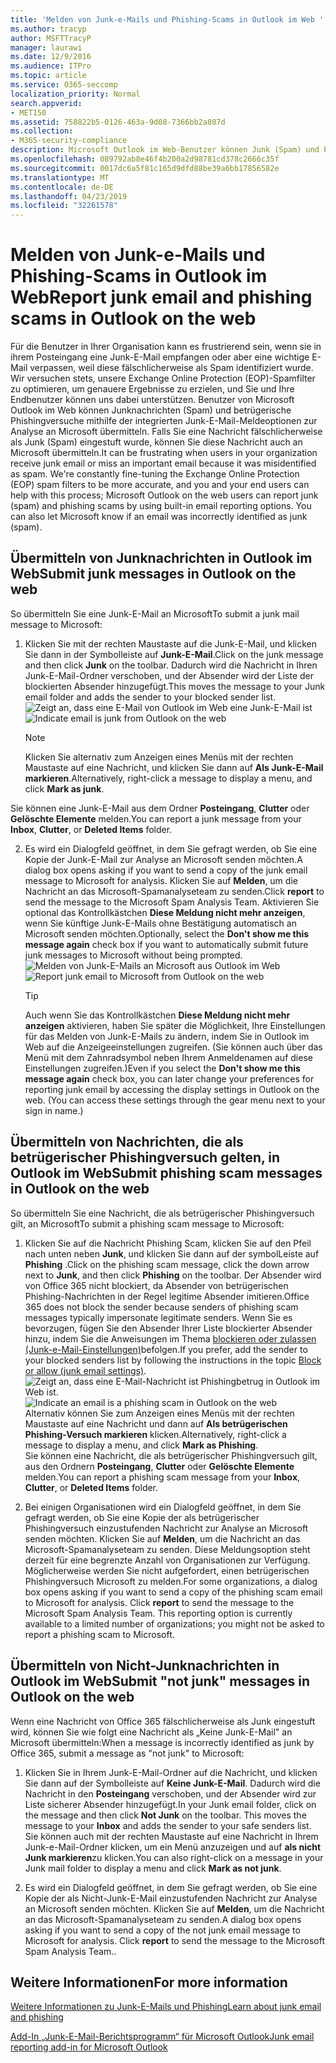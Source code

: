 ```yaml
---
title: 'Melden von Junk-e-Mails und Phishing-Scams in Outlook im Web '
ms.author: tracyp
author: MSFTTracyP
manager: laurawi
ms.date: 12/9/2016
ms.audience: ITPro
ms.topic: article
ms.service: O365-seccomp
localization_priority: Normal
search.appverid:
- MET150
ms.assetid: 758822b5-0126-463a-9d08-7366bb2a807d
ms.collection:
- M365-security-compliance
description: Microsoft Outlook im Web-Benutzer können Junk (Spam) und Phishing-Scams mithilfe integrierter e-Mail-Berichtsoptionen melden. Sie können Microsoft auch mitteilen, ob eine e-Mail fälschlicherweise als Junk (Spam) identifiziert wurde.
ms.openlocfilehash: 089792ab8e46f4b200a2d98781cd378c2666c35f
ms.sourcegitcommit: 0017dc6a5f81c165d9dfd88be39a6bb17856582e
ms.translationtype: MT
ms.contentlocale: de-DE
ms.lasthandoff: 04/23/2019
ms.locfileid: "32261578"
---
```

# <a name="report-junk-email-and-phishing-scams-in-outlook-on-the-web"></a><span data-ttu-id="61d16-104">Melden von Junk-e-Mails und Phishing-Scams in Outlook im Web</span><span class="sxs-lookup"><span data-stu-id="61d16-104">Report junk email and phishing scams in Outlook on the web</span></span> 

<span data-ttu-id="61d16-p102">Für die Benutzer in Ihrer Organisation kann es frustrierend sein, wenn sie in ihrem Posteingang eine Junk-E-Mail empfangen oder aber eine wichtige E-Mail verpassen, weil diese fälschlicherweise als Spam identifiziert wurde. Wir versuchen stets, unsere Exchange Online Protection (EOP)-Spamfilter zu optimieren, um genauere Ergebnisse zu erzielen, und Sie und Ihre Endbenutzer können uns dabei unterstützen. Benutzer von Microsoft Outlook im Web können Junknachrichten (Spam) und betrügerische Phishingversuche mithilfe der integrierten Junk-E-Mail-Meldeoptionen zur Analyse an Microsoft übermitteln. Falls Sie eine Nachricht fälschlicherweise als Junk (Spam) eingestuft wurde, können Sie diese Nachricht auch an Microsoft übermitteln.</span><span class="sxs-lookup"><span data-stu-id="61d16-p102">It can be frustrating when users in your organization receive junk email or miss an important email because it was misidentified as spam. We're constantly fine-tuning the Exchange Online Protection (EOP) spam filters to be more accurate, and you and your end users can help with this process; Microsoft Outlook on the web users can report junk (spam) and phishing scams by using built-in email reporting options. You can also let Microsoft know if an email was incorrectly identified as junk (spam).</span></span>
  
## <a name="submit-junk-messages-in-outlook-on-the-web"></a><span data-ttu-id="61d16-108">Übermitteln von Junknachrichten in Outlook im Web</span><span class="sxs-lookup"><span data-stu-id="61d16-108">Submit junk messages in Outlook on the web</span></span>

<span data-ttu-id="61d16-109">So übermitteln Sie eine Junk-E-Mail an Microsoft</span><span class="sxs-lookup"><span data-stu-id="61d16-109">To submit a junk mail message to Microsoft:</span></span>
  
1. <span data-ttu-id="61d16-110">Klicken Sie mit der rechten Maustaste auf die Junk-E-Mail, und klicken Sie dann in der Symbolleiste auf **Junk-E-Mail**.</span><span class="sxs-lookup"><span data-stu-id="61d16-110">Click on the junk message and then click **Junk** on the toolbar.</span></span> <span data-ttu-id="61d16-111">Dadurch wird die Nachricht in Ihren Junk-E-Mail-Ordner verschoben, und der Absender wird der Liste der blockierten Absender hinzugefügt.</span><span class="sxs-lookup"><span data-stu-id="61d16-111">This moves the message to your Junk email folder and adds the sender to your blocked sender list.</span></span> 
    <span data-ttu-id="61d16-112">![Zeigt an, dass eine E-Mail von Outlook im Web eine Junk-E-Mail ist](media/a10ae792-aab6-4374-a041-6c3f732eb2e3.png)</span><span class="sxs-lookup"><span data-stu-id="61d16-112">![Indicate email is junk from Outlook on the web](media/a10ae792-aab6-4374-a041-6c3f732eb2e3.png)</span></span>
  
    > [!NOTE]
    > <span data-ttu-id="61d16-113">Klicken Sie alternativ zum Anzeigen eines Menüs mit der rechten Maustaste auf eine Nachricht, und klicken Sie dann auf **Als Junk-E-Mail markieren**.</span><span class="sxs-lookup"><span data-stu-id="61d16-113">Alternatively, right-click a message to display a menu, and click **Mark as junk**.</span></span> 
  
<span data-ttu-id="61d16-114">Sie können eine Junk-E-Mail aus dem Ordner **Posteingang**, **Clutter** oder **Gelöschte Elemente** melden.</span><span class="sxs-lookup"><span data-stu-id="61d16-114">You can report a junk message from your **Inbox**, **Clutter**, or **Deleted Items** folder.</span></span> 
  
2. <span data-ttu-id="61d16-115">Es wird ein Dialogfeld geöffnet, in dem Sie gefragt werden, ob Sie eine Kopie der Junk-E-Mail zur Analyse an Microsoft senden möchten.</span><span class="sxs-lookup"><span data-stu-id="61d16-115">A dialog box opens asking if you want to send a copy of the junk email message to Microsoft for analysis.</span></span> <span data-ttu-id="61d16-116">Klicken Sie auf **Melden**, um die Nachricht an das Microsoft-Spamanalyseteam zu senden.</span><span class="sxs-lookup"><span data-stu-id="61d16-116">Click **report** to send the message to the Microsoft Spam Analysis Team.</span></span> <span data-ttu-id="61d16-117">Aktivieren Sie optional das Kontrollkästchen **Diese Meldung nicht mehr anzeigen**, wenn Sie künftige Junk-E-Mails ohne Bestätigung automatisch an Microsoft senden möchten.</span><span class="sxs-lookup"><span data-stu-id="61d16-117">Optionally, select the **Don't show me this message again** check box if you want to automatically submit future junk messages to Microsoft without being prompted.</span></span> 
    <span data-ttu-id="61d16-118">![Melden von Junk-E-Mails an Microsoft aus Outlook im Web](media/e8d3a9f9-6eb6-4309-ba6d-643dffdb6a33.png)</span><span class="sxs-lookup"><span data-stu-id="61d16-118">![Report junk email to Microsoft from Outlook on the web](media/e8d3a9f9-6eb6-4309-ba6d-643dffdb6a33.png)</span></span>
  
    > [!TIP]
    > <span data-ttu-id="61d16-p105">Auch wenn Sie das Kontrollkästchen **Diese Meldung nicht mehr anzeigen** aktivieren, haben Sie später die Möglichkeit, Ihre Einstellungen für das Melden von Junk-E-Mails zu ändern, indem Sie in Outlook im Web auf die Anzeigeeinstellungen zugreifen. (Sie können auch über das Menü mit dem Zahnradsymbol neben Ihrem Anmeldenamen auf diese Einstellungen zugreifen.)</span><span class="sxs-lookup"><span data-stu-id="61d16-p105">Even if you select the **Don't show me this message again** check box, you can later change your preferences for reporting junk email by accessing the display settings in Outlook on the web. (You can access these settings through the gear menu next to your sign in name.)</span></span> 
  
## <a name="submit-phishing-scam-messages-in-outlook-on-the-web"></a><span data-ttu-id="61d16-121">Übermitteln von Nachrichten, die als betrügerischer Phishingversuch gelten, in Outlook im Web</span><span class="sxs-lookup"><span data-stu-id="61d16-121">Submit phishing scam messages in Outlook on the web</span></span>

<span data-ttu-id="61d16-122">So übermitteln Sie eine Nachricht, die als betrügerischer Phishingversuch gilt, an Microsoft</span><span class="sxs-lookup"><span data-stu-id="61d16-122">To submit a phishing scam message to Microsoft:</span></span>
  
1. <span data-ttu-id="61d16-123">Klicken Sie auf die Nachricht Phishing Scam, klicken Sie auf den Pfeil nach unten neben **Junk**, und klicken Sie dann auf der symbolLeiste auf **Phishing** .</span><span class="sxs-lookup"><span data-stu-id="61d16-123">Click on the phishing scam message, click the down arrow next to **Junk**, and then click **Phishing** on the toolbar.</span></span> <span data-ttu-id="61d16-124">Der Absender wird von Office 365 nicht blockiert, da Absender von betrügerischen Phishing-Nachrichten in der Regel legitime Absender imitieren.</span><span class="sxs-lookup"><span data-stu-id="61d16-124">Office 365 does not block the sender because senders of phishing scam messages typically impersonate legitimate senders.</span></span> <span data-ttu-id="61d16-125">Wenn Sie es bevorzugen, fügen Sie den Absender Ihrer Liste blockierter Absender hinzu, indem Sie die Anweisungen im Thema [blockieren oder zulassen (Junk-e-Mail-Einstellungen)](https://go.microsoft.com/fwlink/?LinkId=627572)befolgen.</span><span class="sxs-lookup"><span data-stu-id="61d16-125">If you prefer, add the sender to your blocked senders list by following the instructions in the topic [Block or allow (junk email settings)](https://go.microsoft.com/fwlink/?LinkId=627572).</span></span> 
    <span data-ttu-id="61d16-126">![Zeigt an, dass eine E-Mail-Nachricht ist Phishingbetrug in Outlook im Web ist.](media/959bb577-341c-41ee-a159-e46600b2cf8a.png)</span><span class="sxs-lookup"><span data-stu-id="61d16-126">![Indicate an email is a phishing scam in Outlook on the web](media/959bb577-341c-41ee-a159-e46600b2cf8a.png)</span></span><br/><span data-ttu-id="61d16-127">Alternativ können Sie zum Anzeigen eines Menüs mit der rechten Maustaste auf eine Nachricht und dann auf **Als betrügerischen Phishing-Versuch markieren** klicken.</span><span class="sxs-lookup"><span data-stu-id="61d16-127">Alternatively, right-click a message to display a menu, and click **Mark as Phishing**.</span></span><br/><span data-ttu-id="61d16-128">Sie können eine Nachricht, die als betrügerischer Phishingversuch gilt, aus den Ordnern **Posteingang**, **Clutter** oder **Gelöschte Elemente** melden.</span><span class="sxs-lookup"><span data-stu-id="61d16-128">You can report a phishing scam message from your **Inbox**, **Clutter**, or **Deleted Items** folder.</span></span> 
  
2. <span data-ttu-id="61d16-p107">Bei einigen Organisationen wird ein Dialogfeld geöffnet, in dem Sie gefragt werden, ob Sie eine Kopie der als betrügerischer Phishingversuch einzustufenden Nachricht zur Analyse an Microsoft senden möchten. Klicken Sie auf **Melden**, um die Nachricht an das Microsoft-Spamanalyseteam zu senden. Diese Meldungsoption steht derzeit für eine begrenzte Anzahl von Organisationen zur Verfügung. Möglicherweise werden Sie nicht aufgefordert, einen betrügerischen Phishingversuch Microsoft zu melden.</span><span class="sxs-lookup"><span data-stu-id="61d16-p107">For some organizations, a dialog box opens asking if you want to send a copy of the phishing scam email to Microsoft for analysis. Click **report** to send the message to the Microsoft Spam Analysis Team. This reporting option is currently available to a limited number of organizations; you might not be asked to report a phishing scam to Microsoft.</span></span> 
    
## <a name="submit-not-junk-messages-in-outlook-on-the-web"></a><span data-ttu-id="61d16-132">Übermitteln von Nicht-Junknachrichten in Outlook im Web</span><span class="sxs-lookup"><span data-stu-id="61d16-132">Submit "not junk" messages in Outlook on the web</span></span>

<span data-ttu-id="61d16-133">Wenn eine Nachricht von Office 365 fälschlicherweise als Junk eingestuft wird, können Sie wie folgt eine Nachricht als „Keine Junk-E-Mail" an Microsoft übermitteln:</span><span class="sxs-lookup"><span data-stu-id="61d16-133">When a message is incorrectly identified as junk by Office 365, submit a message as "not junk" to Microsoft:</span></span>
  
1. <span data-ttu-id="61d16-p108">Klicken Sie in Ihrem Junk-E-Mail-Ordner auf die Nachricht, und klicken Sie dann auf der Symbolleiste auf **Keine Junk-E-Mail**. Dadurch wird die Nachricht in den **Posteingang** verschoben, und der Absender wird zur Liste sicherer Absender hinzugefügt.</span><span class="sxs-lookup"><span data-stu-id="61d16-p108">In your Junk email folder, click on the message and then click **Not Junk** on the toolbar. This moves the message to your **Inbox** and adds the sender to your safe senders list. </span></span><br/><span data-ttu-id="61d16-136">Sie können auch mit der rechten Maustaste auf eine Nachricht in Ihrem Junk-e-Mail-Ordner klicken, um ein Menü anzuzeigen und auf **als nicht Junk markieren**zu klicken.</span><span class="sxs-lookup"><span data-stu-id="61d16-136">You can also right-click on a message in your Junk mail folder to display a menu and click **Mark as not junk**.</span></span> 
  
2. <span data-ttu-id="61d16-p109">Es wird ein Dialogfeld geöffnet, in dem Sie gefragt werden, ob Sie eine Kopie der als Nicht-Junk-E-Mail einzustufenden Nachricht zur Analyse an Microsoft senden möchten. Klicken Sie auf **Melden**, um die Nachricht an das Microsoft-Spamanalyseteam zu senden.</span><span class="sxs-lookup"><span data-stu-id="61d16-p109">A dialog box opens asking if you want to send a copy of the not junk email message to Microsoft for analysis. Click **report** to send the message to the Microsoft Spam Analysis Team..</span></span> 
    
## <a name="for-more-information"></a><span data-ttu-id="61d16-139">Weitere Informationen</span><span class="sxs-lookup"><span data-stu-id="61d16-139">For more information</span></span>

[<span data-ttu-id="61d16-140">Weitere Informationen zu Junk-E-Mails und Phishing</span><span class="sxs-lookup"><span data-stu-id="61d16-140">Learn about junk email and phishing</span></span>](https://go.microsoft.com/fwlink/p/?LinkId=270068)

[<span data-ttu-id="61d16-141">Add-In „Junk-E-Mail-Berichtsprogramm“ für Microsoft Outlook</span><span class="sxs-lookup"><span data-stu-id="61d16-141">Junk email reporting add-in for Microsoft Outlook</span></span>](https://docs.microsoft.com/en-us/office365/securitycompliance/junk-email-reporting-add-in-for-microsoft-outlook)
  
  

